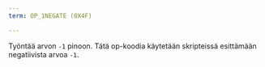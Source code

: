 ```yaml
---
term: OP_1NEGATE (0X4F)

---
```

Työntää arvon `-1` pinoon. Tätä op-koodia käytetään skripteissä esittämään negatiivista arvoa `-1`.

